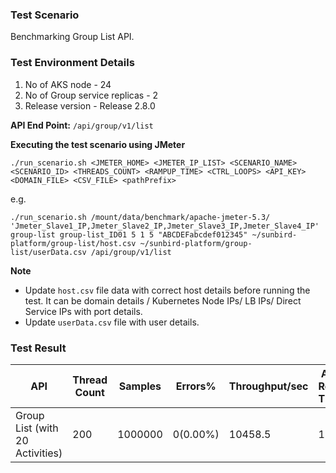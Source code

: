 ### Test Scenario

Benchmarking Group List API.


### Test Environment Details
1. No of AKS node - 24
2. No of Group service replicas - 2
3. Release version - Release 2.8.0


**API End Point:** 
`/api/group/v1/list`


**Executing the test scenario using JMeter**

```
./run_scenario.sh <JMETER_HOME> <JMETER_IP_LIST> <SCENARIO_NAME> <SCENARIO_ID> <THREADS_COUNT> <RAMPUP_TIME> <CTRL_LOOPS> <API_KEY> <DOMAIN_FILE> <CSV_FILE> <pathPrefix>
```

e.g.
```
./run_scenario.sh /mount/data/benchmark/apache-jmeter-5.3/ 'Jmeter_Slave1_IP,Jmeter_Slave2_IP,Jmeter_Slave3_IP,Jmeter_Slave4_IP' group-list group-list_ID01 5 1 5 "ABCDEFabcdef012345" ~/sunbird-platform/group-list/host.csv ~/sunbird-platform/group-list/userData.csv /api/group/v1/list
```

**Note**
- Update `host.csv` file data with correct host details before running the test. It can be domain details / Kubernetes Node IPs/ LB IPs/ Direct Service IPs with port details.
- Update `userData.csv` file with user details.

### Test Result

| API                            | Thread Count | Samples  | Errors%   | Throughput/sec  | Avg Resp Time |   95th pct  |  99th pct   |
| -------------------------------| -------------| -------- | --------- | --------------- | --------------|-------------|-------------|
| Group List (with 20 Activities)| 200          | 1000000  | 0(0.00%) | 10458.5         | 12            |    20       |   36        |
